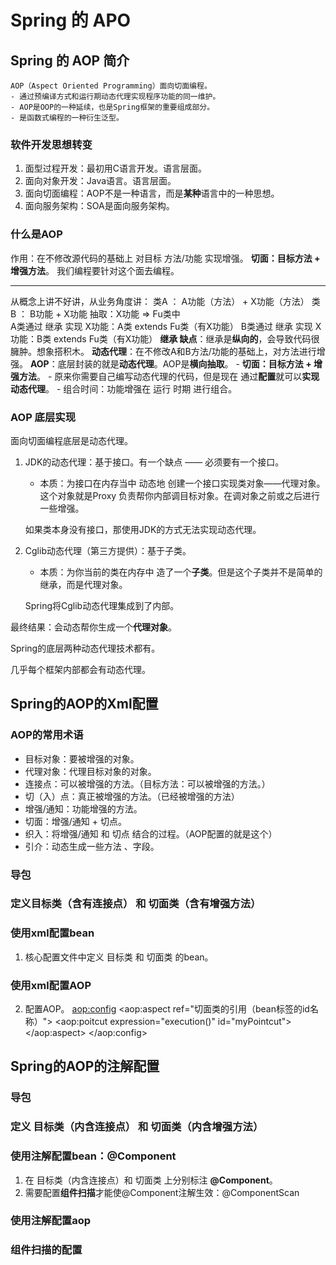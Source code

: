 # Spring 的 APO
## Spring 的 AOP 简介
    AOP（Aspect Oriented Programming）面向切面编程。
    - 通过预编译方式和运行期动态代理实现程序功能的同一维护。
    - AOP是OOP的一种延续，也是Spring框架的重要组成部分。
    - 是函数式编程的一种衍生泛型。

### 软件开发思想转变
1. 面型过程开发：最初用C语言开发。语言层面。
2. 面向对象开发：Java语言。语言层面。
3. 面向切面编程：AOP不是一种语言，而是**某种**语言中的一种思想。
4. 面向服务架构：SOA是面向服务架构。

### 什么是AOP
作用：在不修改源代码的基础上 对目标 方法/功能 实现增强。
**切面：目标方法 + 增强方法**。
我们编程要针对这个面去编程。

--------
从概念上讲不好讲，从业务角度讲：
类A ： A功能（方法） + X功能（方法）
类B ： B功能 + X功能
抽取：X功能 => Fu类中  
A类通过 继承 实现 X功能：A类 extends Fu类（有X功能） 
B类通过 继承 实现 X功能：B类 extends Fu类（有X功能） 
**继承 缺点**：继承是**纵向的**，会导致代码很臃肿。想象搭积木。
**动态代理**：在不修改A和B方法/功能的基础上，对方法进行增强。
**AOP**：底层封装的就是**动态代理**。AOP是**横向抽取**。
    - **切面：目标方法 + 增强方法**。
    - 原来你需要自己编写动态代理的代码，但是现在 通过**配置**就可以**实现动态代理**。
    - 组合时间：功能增强在 运行 时期 进行组合。

### AOP 底层实现
面向切面编程底层是动态代理。
1. JDK的动态代理：基于接口。有一个缺点 —— 必须要有一个接口。
    - 本质：为接口在内存当中 动态地 创建一个接口实现类对象——代理对象。这个对象就是Proxy  负责帮你内部调目标对象。在调对象之前或之后进行一些增强。

    如果类本身没有接口，那使用JDK的方式无法实现动态代理。

2. Cglib动态代理（第三方提供）：基于子类。
    - 本质：为你当前的类在内存中 造了一个**子类**。但是这个子类并不是简单的继承，而是代理对象。

    Spring将Cglib动态代理集成到了内部。

最终结果：会动态帮你生成一个**代理对象**。

Spring的底层两种动态代理技术都有。

几乎每个框架内部都会有动态代理。


## Spring的AOP的Xml配置

### AOP的常用术语
- 目标对象：要被增强的对象。
- 代理对象：代理目标对象的对象。
- 连接点：可以被增强的方法。（目标方法：可以被增强的方法。）
- 切（入）点：真正被增强的方法。（已经被增强的方法）
- 增强/通知：功能增强的方法。
- 切面：增强/通知 + 切点。
- 织入：将增强/通知 和 切点 结合的过程。（AOP配置的就是这个）
- 引介：动态生成一些方法 、字段。

### 导包
### 定义目标类（含有连接点） 和 切面类（含有增强方法）
### 使用xml配置bean
1. 核心配置文件中定义 目标类 和 切面类 的bean。
### 使用xml配置AOP
2. 配置AOP。
    <aop:config>
        <aop:aspect ref="切面类的引用（bean标签的id名称）">
            <aop:poitcut expression="execution()" id="myPointcut">
        </aop:aspect>
    </aop:config>

### 


## Spring的AOP的注解配置

### 导包
### 定义 目标类（内含连接点） 和 切面类（内含增强方法）
### 使用注解配置bean：@Component
1. 在 目标类（内含连接点）和 切面类 上分别标注 **@Component**。
2. 需要配置**组件扫描**才能使@Component注解生效：@ComponentScan


### 使用注解配置aop


### 组件扫描的配置
